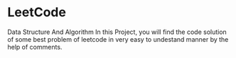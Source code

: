 # LeetCode
Data Structure And Algorithm
In this Project, you will find the code 
solution of some best problem of leetcode in very 
easy to undestand manner by the help of comments.
